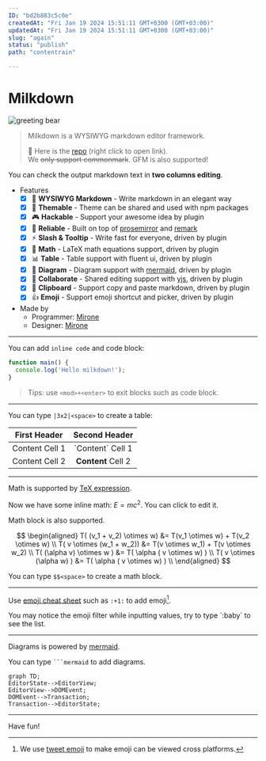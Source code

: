 ```yaml
---
ID: "bd2b883c5c0e"
createdAt: "Fri Jan 19 2024 15:51:11 GMT+0300 (GMT+03:00)"
updatedAt: "Fri Jan 19 2024 15:51:11 GMT+0300 (GMT+03:00)"
slug: "again"
status: "publish"
path: "contentrain"

---
```

# Milkdown

![greeting bear](/polar.jpeg)

> Milkdown is a WYSIWYG markdown editor framework.
>
> 🍼 Here is the [repo](https://github.com/Milkdown/milkdown) (right click to open link). \
> We ~~only support commonmark~~. GFM is also supported!

You can check the output markdown text in **two columns editing**.

* Features
  * [x] 📝 **WYSIWYG Markdown** - Write markdown in an elegant way
  * [x] 🎨 **Themable** - Theme can be shared and used with npm packages
  * [x] 🎮 **Hackable** - Support your awesome idea by plugin
  * [x] 🦾 **Reliable** - Built on top of [prosemirror](https://prosemirror.net/) and [remark](https://github.com/remarkjs/remark)
  * [x] ⚡ **Slash & Tooltip** - Write fast for everyone, driven by plugin
  * [x] 🧮 **Math** - LaTeX math equations support, driven by plugin
  * [x] 📊 **Table** - Table support with fluent ui, driven by plugin
  * [x] 📰 **Diagram** - Diagram support with [mermaid](https://mermaid-js.github.io/mermaid/#/), driven by plugin
  * [x] 🍻 **Collaborate** - Shared editing support with [yjs](https://docs.yjs.dev/), driven by plugin
  * [x] 💾 **Clipboard** - Support copy and paste markdown, driven by plugin
  * [x] 👍 **Emoji** - Support emoji shortcut and picker, driven by plugin
* Made by
  * Programmer: [Mirone](https://github.com/Milkdown)
  * Designer: [Mirone](https://github.com/Milkdown)

***

You can add `inline code` and code block:

```javascript
function main() {
  console.log('Hello milkdown!');
}
```

> Tips: use `<mod>+<enter>` to exit blocks such as code block.

***

You can type `|3x2|<space>` to create a table:

| First Header   |    Second Header   |
| -------------- | :----------------: |
| Content Cell 1 | \`Content\` Cell 1 |
| Content Cell 2 | **Content** Cell 2 |

***

Math is supported by [TeX expression](https://en.wikipedia.org/wiki/TeX).

Now we have some inline math: $E = mc^2$. You can click to edit it.

Math block is also supported.

$$
\begin{aligned}
T( (v_1 + v_2) \otimes w) &= T(v_1 \otimes w) + T(v_2 \otimes w) \\
T( v \otimes (w_1 + w_2)) &= T(v \otimes w_1) + T(v \otimes w_2) \\
T( (\alpha v) \otimes w ) &= T( \alpha ( v \otimes w) ) \\
T( v \otimes (\alpha w) ) &= T( \alpha ( v \otimes w) ) \\
\end{aligned}
$$

You can type `$$<space>` to create a math block.

***

Use [emoji cheat sheet](https://www.webfx.com/tools/emoji-cheat-sheet/) such as `:+1:` to add emoji[^1].

You may notice the emoji filter while inputting values, try to type \`:baby\` to see the list.

***

Diagrams is powered by [mermaid](https://mermaid-js.github.io/mermaid/#/).

You can type ` ```mermaid ` to add diagrams.

```mermaid
graph TD;
EditorState-->EditorView;
EditorView-->DOMEvent;
DOMEvent-->Transaction;
Transaction-->EditorState;
```

***

Have fun!

[^1]: We use [tweet emoji](https://twemoji.twitter.com) to make emoji can be viewed cross platforms.

